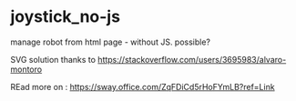 # joystick_no-js
manage robot from html page - without JS. possible?

SVG solution thanks to https://stackoverflow.com/users/3695983/alvaro-montoro

REad more on : https://sway.office.com/ZqFDiCd5rHoFYmLB?ref=Link
